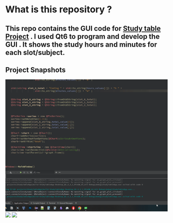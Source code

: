# What is this repository ? 
This repo contains the GUI code for **[Study table Project](https://github.com/MonerMo/Oled-Screen-RTC-Interfacing-with-AVR)** . I used Qt6 to program and develop the GUI .
It shows the study hours and minutes for each slot/subject. 
---
## Project Snapshots 
![](https://github.com/MonerMo/QT-GUI-Interface-for-OLED-Screen-RTC-Interfacing-Project/blob/master/anim.gif)
![](https://i.imgur.com/ZHUPxUd.png)
![](https://i.imgur.com/df8qDVo.png)


